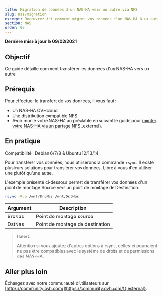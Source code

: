 ```yaml
---
title: Migration de données d'un NAS-HA vers un autre via NFS
slug: nas/migration
excerpt: Decouvrez ici comment migrer vos données d'un NAS-HA à un autre via un partage NFS.
section: NAS
order: 05
---
```


**Dernière mise à jour le 09/02/2021**

## Objectif

Ce guide détaille comment transférer les données d'un NAS-HA vers un autre. 

## Prérequis

Pour effectuer le transfert de vos données, il vous faut :

- Un NAS-HA OVHcloud
- Une distribution compatible NFS
- Avoir monté votre NAS-HA au préalable en suivant le guide pour [monter votre NAS-HA via un partage NFS](https://docs.ovh.com/ca/fr/storage/file-storage/nas/nfs/){.external}.

## En pratique

Compatibilité : Debian 6/7/8 & Ubuntu 12/13/14

Pour transférer vos données, nous utiliserons la commande `rsync`. Il existe plusieurs solutions pour transférer vos données. Libre à vous d'en utiliser une plutôt qu'une autre.

L'exemple présenté ci-dessous permet de transférer vos données d'un point de montage Source vers un point de montage de Destination.

```sh
rsync -Pva /mnt/SrcNas /mnt/DstNas
```

|Argument|Description|
|---|---|
|SrcNas|Point de montage source|
|DstNas|Point de montage de destination|

> [!alert]
>
> Attention si vous ajoutez d'autres options à rsync, celles-ci pourraient ne pas être compatibles avec le système de droits et de permissions des NAS-HA.
>

## Aller plus loin

Échangez avec notre communauté d’utilisateurs sur [https://community.ovh.com/](https://community.ovh.com/){.external}.